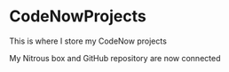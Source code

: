 CodeNowProjects
===============

This is where I store my CodeNow projects

My Nitrous box and GitHub repository are now connected
